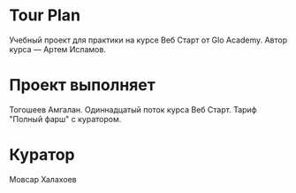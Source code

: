 # Tour Plan
Учебный проект для практики на курсе Веб Старт от Glo Academy. Автор курса — Артем Исламов.
<br/>

# Проект выполняет
Тогошеев Амгалан. Одиннадцатый поток курса Веб Старт. Тариф "Полный фарш" с куратором.
<br/>

# Куратор
Мовсар  Халахоев